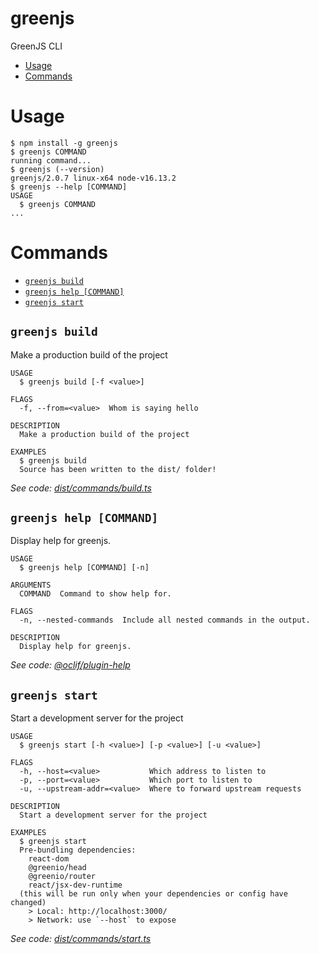 greenjs
=================

GreenJS CLI

<!-- toc -->
* [Usage](#usage)
* [Commands](#commands)
<!-- tocstop -->
# Usage
<!-- usage -->
```sh-session
$ npm install -g greenjs
$ greenjs COMMAND
running command...
$ greenjs (--version)
greenjs/2.0.7 linux-x64 node-v16.13.2
$ greenjs --help [COMMAND]
USAGE
  $ greenjs COMMAND
...
```
<!-- usagestop -->
# Commands
<!-- commands -->
* [`greenjs build`](#greenjs-build)
* [`greenjs help [COMMAND]`](#greenjs-help-command)
* [`greenjs start`](#greenjs-start)

## `greenjs build`

Make a production build of the project

```
USAGE
  $ greenjs build [-f <value>]

FLAGS
  -f, --from=<value>  Whom is saying hello

DESCRIPTION
  Make a production build of the project

EXAMPLES
  $ greenjs build
  Source has been written to the dist/ folder!
```

_See code: [dist/commands/build.ts](https://github.com/ColinChartier/hello-world/blob/v2.0.7/dist/commands/build.ts)_

## `greenjs help [COMMAND]`

Display help for greenjs.

```
USAGE
  $ greenjs help [COMMAND] [-n]

ARGUMENTS
  COMMAND  Command to show help for.

FLAGS
  -n, --nested-commands  Include all nested commands in the output.

DESCRIPTION
  Display help for greenjs.
```

_See code: [@oclif/plugin-help](https://github.com/oclif/plugin-help/blob/v5.1.11/src/commands/help.ts)_

## `greenjs start`

Start a development server for the project

```
USAGE
  $ greenjs start [-h <value>] [-p <value>] [-u <value>]

FLAGS
  -h, --host=<value>           Which address to listen to
  -p, --port=<value>           Which port to listen to
  -u, --upstream-addr=<value>  Where to forward upstream requests

DESCRIPTION
  Start a development server for the project

EXAMPLES
  $ greenjs start
  Pre-bundling dependencies:
    react-dom
    @greenio/head
    @greenio/router
    react/jsx-dev-runtime
  (this will be run only when your dependencies or config have changed)
    > Local: http://localhost:3000/
    > Network: use `--host` to expose
```

_See code: [dist/commands/start.ts](https://github.com/ColinChartier/hello-world/blob/v2.0.7/dist/commands/start.ts)_
<!-- commandsstop -->
